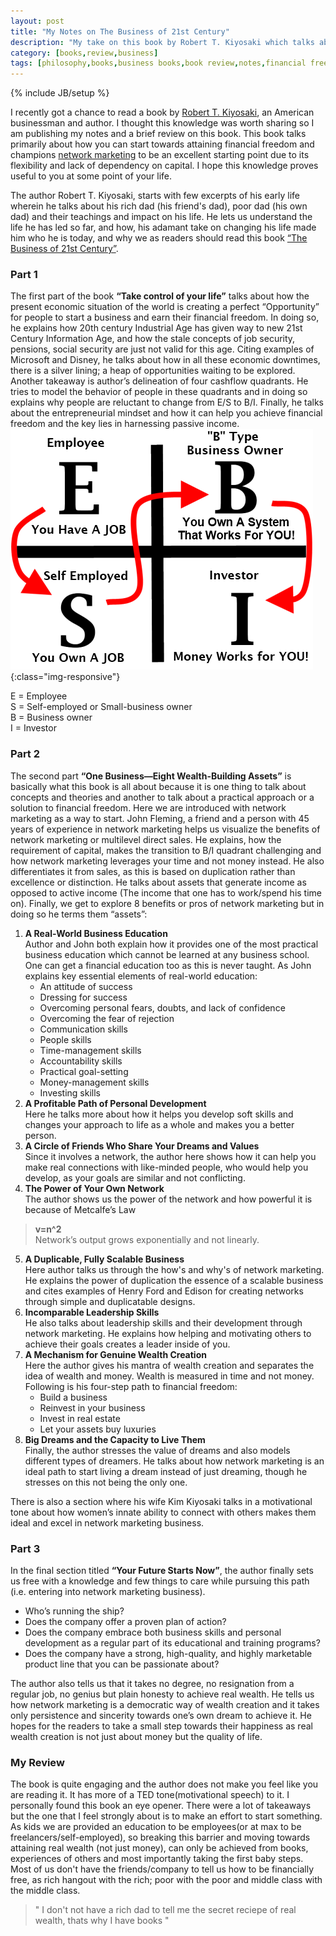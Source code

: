 ```yaml
---
layout: post
title: "My Notes on The Business of 21st Century"
description: "My take on this book by Robert T. Kiyosaki which talks about network marketing as a first step to attain financial freedom"
category: [books,review,business]
tags: [philosophy,books,business books,book review,notes,financial freedom,network marketing]
---
```

{% include JB/setup %}

<style type="text/css">
  .img-responsive {
    width: 33%;
    float: right;
    padding-right: 15%;
  }
</style>

I recently got a chance to read a book by [Robert T. Kiyosaki](https://en.wikipedia.org/wiki/Robert_Kiyosaki), an American businessman and author. I thought this knowledge was worth sharing so I am publishing my notes and a brief review on this book. This book talks primarily about how you can start towards attaining financial freedom and champions [network marketing](https://www.entrepreneur.com/encyclopedia/network-marketing) to be an excellent starting point due to its flexibility and lack of dependency on capital. I hope this knowledge proves useful to you at some point of your life.

The author Robert T. Kiyosaki, starts with few excerpts of his early life wherein he talks about his rich dad (his friend's dad), poor dad (his own dad) and their teachings and impact on his life. He lets us understand the life he has led so far, and how, his adamant take on changing his life made him who he is today, and why we as readers should read this book [“The Business of 21st Century”](https://www.amazon.in/Business-21st-Century-Robert-Kiyosaki/dp/8183222609).

### Part 1 ###
The first part of the book **“Take control of your life”** talks about how the present economic situation of the world is creating a perfect “Opportunity” for people to start a business and earn their financial freedom. In doing so, he explains how 20th century Industrial Age has given way to new 21st Century Information Age, and how the stale concepts of job security, pensions, social security are just not valid for this age. Citing examples of Microsoft and Disney, he talks about how in all these economic downtimes, there is a silver lining; a heap of opportunities waiting to be explored. Another takeaway is author’s delineation of four cashflow quadrants. He tries to model the behavior of people in these quadrants and in doing so explains why people are reluctant to change from E/S to B/I. Finally, he talks about the entrepreneurial mindset and how it can help you achieve financial freedom and the key lies in harnessing passive income.  
![cashflow quadrant](/assets/images/cashflow-quadrant-with-arrow.png){:class="img-responsive"}

E = Employee  
S = Self-employed or Small-business owner  
B = Business owner  
I = Investor  


### Part 2 ###
The second part **“One Business—Eight Wealth-Building Assets”** is basically what this book is all about because it is one thing to talk about concepts and theories and another to talk about a practical approach or a solution to financial freedom. Here we are introduced with network marketing as a way to start. John Fleming, a friend and a person with 45 years of experience in network marketing helps us visualize the benefits of network marketing or multilevel direct sales. He explains, how the requirement of capital, makes the transition to B/I quadrant challenging and how network marketing leverages your time and not money instead. He also differentiates it from sales, as this is based on duplication rather than excellence or distinction. He talks about assets that generate income as opposed to active income (The income that one has to work/spend his time on). Finally, we get to explore 8 benefits or pros of network marketing but in doing so he terms them “assets”:


1. **A Real-World Business Education**  
          Author and John both explain how it provides one of the most practical business education which cannot be learned at any business school. One can get a financial education too as this is never taught. As John explains key essential elements of real-world education:  
	* An attitude of success
	* Dressing for success
	* Overcoming personal fears, doubts, and lack of confidence 
	* Overcoming the fear of rejection 
	* Communication skills 
	* People skills 
	* Time-management skills
	* Accountability skills 
	* Practical goal-setting 
	* Money-management skills
	* Investing skills
2. **A Profitable Path of Personal Development**  
          Here he talks more about how it helps you develop soft skills and changes your approach to life as a whole and makes you a better person.
3. **A Circle of Friends Who Share Your Dreams and Values**  
          Since it involves a network, the author here shows how it can help you make real connections with like-minded people, who would help you develop, as your goals are similar and not conflicting. 
4. **The Power of Your Own Network**  
          The author shows us the power of the network and how powerful it is because of Metcalfe’s Law  
> **v=n^2**  
          Network’s output grows exponentially and not linearly.
5. **A Duplicable, Fully Scalable Business**  
          Here author talks us through the how's and why's of network marketing. He explains the power of duplication the essence of a scalable business and cites examples of Henry Ford and Edison for creating networks through simple and duplicatable designs.
6. **Incomparable Leadership Skills**  
          He also talks about leadership skills and their development through network marketing. He explains how helping and motivating others to achieve their goals creates a leader inside of you.
7. **A Mechanism for Genuine Wealth Creation**  
          Here the author gives his mantra of wealth creation and separates the idea of wealth and money. Wealth is measured in time and not money. Following is his four-step path to financial freedom:
	* Build a business
	* Reinvest in your business
	* Invest in real estate 
	* Let your assets buy luxuries
8. **Big Dreams and the Capacity to Live Them**  
          Finally, the author stresses the value of dreams and also models different types of dreamers. He talks about how network marketing is an ideal path to start living a dream instead of just dreaming, though he stresses on this not being the only one.

There is also a section where his wife Kim Kiyosaki talks in a motivational tone about how women’s innate ability to connect with others makes them ideal and excel in network marketing business.

### Part 3 ###

In the final section titled **“Your Future Starts Now”**, the author finally sets us free with a knowledge and few things to care while pursuing this path (i.e. entering into network marketing business).

* Who’s running the ship? 
* Does the company offer a proven plan of action?
* Does the company embrace both business skills and personal development as a regular part of its educational and training programs?
* Does the company have a strong, high-quality, and highly marketable product line that you can be passionate about?

The author also tells us that it takes no degree, no resignation from a regular job, no genius but plain honesty to achieve real wealth. He tells us how network marketing is a democratic way of wealth creation and it takes only persistence and sincerity towards one’s own dream to achieve it. He hopes for the readers to take a small step towards their happiness as real wealth creation is not just about money but the quality of life.


### My Review ###

The book is quite engaging and the author does not make you feel like you are reading it. It has more of a TED tone(motivational speech) to it. I personally found this book an eye opener. There were a lot of takeaways but the one that I feel strongly about is to make an effort to start something. As kids we are provided an education to be employees(or at max to be freelancers/self-employed), so breaking this barrier and moving towards attaining real wealth (not just money), can only be achieved from books, experiences of others and most importantly taking the first baby steps. Most of us don't have the friends/company to tell us how to be financially free, as rich hangout with the rich; poor with the poor and middle class with the middle class.

> " I don't not have a rich dad to tell me the secret reciepe of real wealth, thats why I have books "
